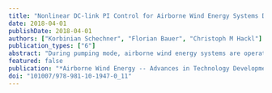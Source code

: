 ```yaml
---
title: "Nonlinear DC-link PI Control for Airborne Wind Energy Systems During Pumping Mode"
date: 2018-04-01
publishDate: 2018-04-01
authors: ["Korbinian Schechner", "Florian Bauer", "Christoph M Hackl"]
publication_types: ["6"]
abstract: "During pumping mode, airborne wind energy systems are operated in two phases: A power generating reel-out phase and a power dissipating reel-in phase The ground winch is connected via a DC-link voltage source converter to the grid The control of its DC-link voltage is a challenging task due to the bidirectional power flow over the DC-link Two PI controller designs are discussed: the classical PI controller with constant parameters and a nonlinear PI controller with online parameter adjustment Based on a worst-case analysis of the physical properties, bounds on the constant parameters of the classical PI controller are derived leading to a conservative design to assure a stable operation also during the reel-in phase where the system dynamics are non-minimum phase To overcome these limitations in the closed-loop bandwidth, a nonlinear PI controller is proposed which adjusts its parameters online For controller design, the linearized system model is used and the controller parameters are computed via “online pole placement” Simulation results illustrate robustness, stability and improved control performance of the proposed nonlinear PI controller in comparison to the classical PI controller"
featured: false
publication: "*Airborne Wind Energy -- Advances in Technology Development and Research*"
doi: "101007/978-981-10-1947-0_11"
---
```



